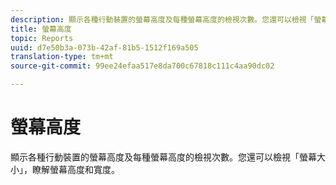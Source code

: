 ```yaml
---
description: 顯示各種行動裝置的螢幕高度及每種螢幕高度的檢視次數。您還可以檢視「螢幕大小」，瞭解螢幕高度和寬度。
title: 螢幕高度
topic: Reports
uuid: d7e50b3a-073b-42af-81b5-1512f169a505
translation-type: tm+mt
source-git-commit: 99ee24efaa517e8da700c67818c111c4aa90dc02

---
```



# 螢幕高度

顯示各種行動裝置的螢幕高度及每種螢幕高度的檢視次數。您還可以檢視「螢幕大小」，瞭解螢幕高度和寬度。

